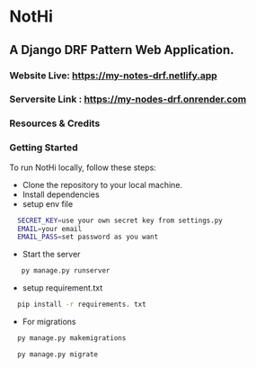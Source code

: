 # NotHi
## A Django DRF Pattern  Web Application.
### Website Live: https://my-notes-drf.netlify.app
### Serversite Link : https://my-nodes-drf.onrender.com
<!---
#### Admin Credential : 
- Username: sara
- Password: 123


### Features-
- User registration and login using email.
- After registration, an activation email will be sent to the user.
- With User, EditorPanel.
- Users can give ratings after that they will receive email.
- Editor can add news.
- Editor can edit and delete news(article).
- Admin can manage Users and Editor.
- Admin can approve, deny, or make news premium.
- Admin can make users, admin and editors.  

--->

### Resources & Credits


### Getting Started
To run NotHi locally, follow these steps:
- Clone the repository to your local machine.
- Install dependencies
- setup env file
```bash
  SECRET_KEY=use your own secret key from settings.py
  EMAIL=your email
  EMAIL_PASS=set password as you want
```
- Start the server
 ```bash
    py manage.py runserver
```
- setup requirement.txt
```bash
  pip install -r requirements. txt
```
- For migrations 
```bash
  py manage.py makemigrations
```
```bash
  py manage.py migrate
```
   
